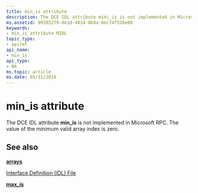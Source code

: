 ```yaml
---
title: min_is attribute
description: The DCE IDL attribute min\_is is not implemented in Microsoft RPC. The value of the minimum valid array index is zero.
ms.assetid: 993852f9-de1d-4014-8b9a-8ec74f526e00
keywords:
- min_is attribute MIDL
topic_type:
- apiref
api_name:
- min_is
api_type:
- NA
ms.topic: article
ms.date: 05/31/2018
---
```


# min\_is attribute

The DCE IDL attribute **min\_is** is not implemented in Microsoft RPC. The value of the minimum valid array index is zero.

## See also

<dl> <dt>

[**arrays**](arrays-1.md)
</dt> <dt>

[Interface Definition (IDL) File](interface-definition-idl-file.md)
</dt> <dt>

[**max\_is**](max-is.md)
</dt> </dl>

 

 




